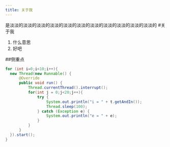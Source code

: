 ```yaml
---
title: 关于我
---
```


是淡淡的淡淡的淡淡的淡淡的淡淡的淡淡的淡淡的淡淡的淡淡的淡淡的淡淡的
#关于我

1. 什么意思
4. 好吧

##侧重点


```java
for (int i=0;i<10;i++){  
  new Thread(new Runnable() {
      @Override
      public void run() {
          Thread.currentThread().interrupt();
          for(int j = 0;j<20;j++){
              try {
                  System.out.println("i = " + t.getAndIn());
                  Thread.sleep(100);
              } catch (Exception e) {
                  System.out.println("e = " + e);
              }
          }
      }
  }).start();
}
```

